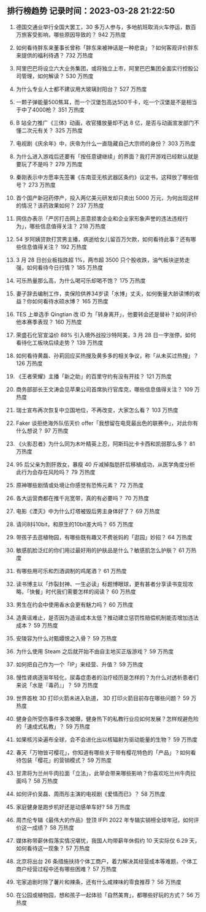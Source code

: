 
## 排行榜趋势 记录时间：2023-03-28 21:22:50
  
  1. 德国交通业举行全国大罢工，30 多万人参与，多地航班取消火车停运，数百万旅客受影响，哪些原因导致的？ 942 万热度
    
  2. 如何看待胖东来董事长曾称「胖东来被神话是一种悲哀」？如何客观评价胖东来提供的福利待遇？ 732 万热度
    
  3. 阿里巴巴将设立六大业务集团，或将独立上市，阿里巴巴集团全面实行控股公司管理，如何解读？ 530 万热度
    
  4. 为什么专业人士都不建议用大玻璃封阳台？ 527 万热度
    
  5. 一颗子弹能量500焦耳，而一个汉堡包高达500千卡，吃一个汉堡是不是相当于中了4000枪？ 351 万热度
    
  6. B 站全力推广《三体》动画，收官播放量却不达 8 亿，是否与动画宣发部门不懂二次元有关？ 325 万热度
    
  7. 电视剧《庆余年》中，庆帝为什么一直隐藏自己大宗师的身份？ 303 万热度
    
  8. 为什么进入游戏后还要有「按任意键继续」的界面？我打开游戏已经默认就是要玩了不是吗？ 279 万热度
    
  9. 秦刚表示中方愿率先签署《东南亚无核武器区条约》议定书，这释放了哪些信号？ 273 万热度
    
  10. 首个国产新冠药停产，投入两亿美元研发却只卖出 5000 万元，为何出现这样的情况？该药效果如何？ 237 万热度
    
  11. 网信办表示「严厉打击网上恶意损害企业和企业家形象声誉的违法违规行为」，哪些信息值得关注？ 218 万热度
    
  12. 54 岁阿姨贷款打赏男主播，病逝给女儿留百万欠款，如何看待此事？还有哪些信息值得关注？ 192 万热度
    
  13. 3 月 28 日创业板指跌超 1%，两市超 3500 只个股收跌，油气板块逆势走强，如何看待今日行情？ 185 万热度
    
  14. 可乐热量那么高，为什么喝可乐却喝不饱？ 175 万热度
    
  15. 妻子辞去编制工作，卖保险供养34岁读「水博」丈夫，如何衡量大龄读博的收益？你如何看待水硕水博？ 165 万热度
    
  16. TES 上单选手 Qingtian 改 ID 为「转身离开」，他要转会还是替补？如何评价他本赛季表现？ 160 万热度
    
  17. 荣盛石化官宣溢价 88% 引入境外战投沙特阿美，3 月 28 日一字涨停，如何看待化工板块后续走势？ 139 万热度
    
  18. 如何看待黄磊、孙莉回应买热搜及黄多多的相关争议，称「从未买过热搜」？ 126 万热度
    
  19. 《王者荣耀》主播「新之助」的百里守约有没有开挂？ 121 万热度
    
  20. 商务部部长王文涛会见苹果公司首席执行官库克，哪些信息值得关注？ 109 万热度
    
  21. 瑞士宣布再次恢复中立国地位，不再改变，大家怎么看？ 103 万热度
    
  22. Faker 谈拒绝海外队伍天价 offer「我想留在电竞最出色的联赛中」，对此你有什么想说？ 97 万热度
    
  23. 《火影忍者》为什么同为木叶精英上忍，阿斯玛比卡卡西和凯弱那么多？ 81 万热度
    
  24. 95 后父亲为割肝救女，暴瘦 40 斤减掉脂肪肝后移植成功，从医学角度分析此行为会存在风险吗？ 79 万热度
    
  25. 原神哪些剧情或处境让你感觉有恐怖元素？ 72 万热度
    
  26. 各大运营商都在推千兆宽带，真的有必要吗？ 70 万热度
    
  27. 电影《湮灭》中为什么灯塔被毁后男主身体好了？ 69 万热度
    
  28. 请问8抖10bit，和原生的10bit差大吗？ 65 万热度
    
  29. 带孩子去逛植物园，有哪些既有趣又不费爸妈的「逛园」妙招？ 64 万热度
    
  30. 敏感肌脸泛红的你们用过最好用的护肤品是什么？敏感肌怎么护肤？ 61 万热度
    
  31. 有哪些用可乐和烈酒调制的鸡尾酒？ 61 万热度
    
  32. 读书博主以「炸裂封神、一生必读」标题博眼球，更有甚者分享读书变现攻略，「快餐」时代我们需要怎样的阅读？ 60 万热度
    
  33. 男生在约会中使用香水会更有魅力吗？ 60 万热度
    
  34. 造黄谣难止，是否因为造谣成本太低？推动建立惩罚性赔偿机制能否增加违法成本？ 59 万热度
    
  35. 安陵容为什么对甄嬛恨之入骨？ 59 万热度
    
  36. 为什么使用 Steam 之后就开始不由自主地买正版游戏？ 59 万热度
    
  37. 如何把自己作为一个「IP」来经营、升值？ 59 万热度
    
  38. 慢性肾病逐渐年轻化，尿毒症患者的治疗经历是怎样的？为什么对透析患者们来说「水是『毒药』」？ 59 万热度
    
  39. 世界首枚 3D 打印火箭未进入轨道， 3D 打印火箭目前存在哪些问题？ 59 万热度
    
  40. 健身会所受伤事件多次被曝，健身热下的私教行业应如何发展？怎样规避危险的「速成式私教」？ 59 万热度
    
  41. 如果核污染遍布全球，会不会进化出以核辐射为驱动能量的生物？ 59 万热度
    
  42. 春天「万物皆可樱花」，你知道有哪些关于带有樱花特色的「产品」？如何看待包装「樱花」的营销模式？ 59 万热度
    
  43. 甘肃将为兰州牛肉拉面「立法」，此举会带来哪些影响？你喜欢吃兰州牛肉拉面吗？ 58 万热度
    
  44. 如何评价吴磊、周雨彤主演的电视剧《爱情而已》？ 58 万热度
    
  45. 家庭健身是跑步机好还是动感单车好? 58 万热度
    
  46. 周杰伦专辑《最伟大的作品》登顶 IFPI 2022 年专辑实销榜全球年冠，如何评价这一成绩？ 58 万热度
    
  47. 媒体称带薪休假落实情况堪忧，我国人均带薪年休假约 10 天实际仅 6.29 天，如何看待这一现象？ 57 万热度
    
  48. 北京将出台 26 条措施扶持个体工商户，着力解决其经营成本等难题，个体工商户经营过程中还有哪些困难？ 57 万热度
    
  49. 宅家追剧时除了薯片和辣条，还有什么咸辣味的零食推荐？ 56 万热度
    
  50. 在公园或植物园，想和孩子一起体验「自然美育」，都哪些好玩的方式？ 56 万热度
    